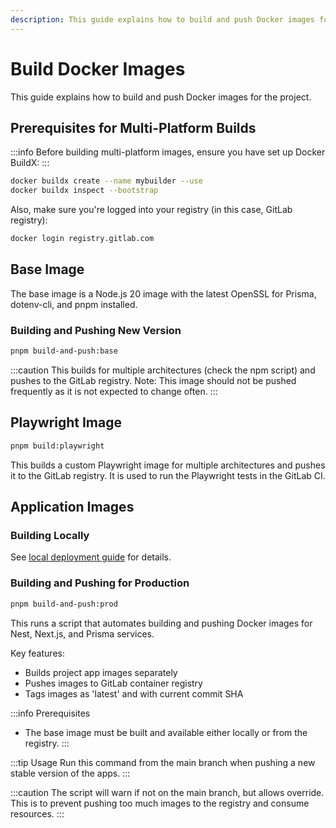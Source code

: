 ```yaml
---
description: This guide explains how to build and push Docker images for the project.
---
```


# Build Docker Images

This guide explains how to build and push Docker images for the project.

## Prerequisites for Multi-Platform Builds

:::info
Before building multi-platform images, ensure you have set up Docker BuildX:
:::

```bash
docker buildx create --name mybuilder --use
docker buildx inspect --bootstrap
```

Also, make sure you're logged into your registry (in this case, GitLab registry):

```bash
docker login registry.gitlab.com
```

## Base Image

The base image is a Node.js 20 image with the latest OpenSSL for Prisma, dotenv-cli, and pnpm installed.

### Building and Pushing New Version

```bash
pnpm build-and-push:base
```

:::caution
This builds for multiple architectures (check the npm script) and pushes to the GitLab registry.
Note: This image should not be pushed frequently as it is not expected to change often.
:::

## Playwright Image

```bash
pnpm build:playwright
```

This builds a custom Playwright image for multiple architectures and pushes it to the GitLab registry.
It is used to run the Playwright tests in the GitLab CI.

## Application Images

### Building Locally

See [local deployment guide](deployment.md) for details.

### Building and Pushing for Production

```bash
pnpm build-and-push:prod
```

This runs a script that automates building and pushing Docker images for Nest, Next.js, and Prisma services.

Key features:
- Builds project app images separately
- Pushes images to GitLab container registry
- Tags images as 'latest' and with current commit SHA



:::info Prerequisites
- The base image must be built and available either locally or from the registry.
:::

:::tip Usage
Run this command from the main branch when pushing a new stable version of the apps.
:::

:::caution
The script will warn if not on the main branch, but allows override. This is to prevent pushing too much images to the registry and consume resources.
:::